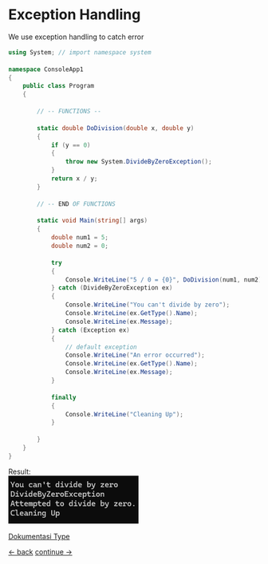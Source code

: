 # Exception Handling

We use exception handling to catch error

```csharp
using System; // import namespace system

namespace ConsoleApp1
{
    public class Program
    {

        // -- FUNCTIONS --

        static double DoDivision(double x, double y)
        {
            if (y == 0)
            {
                throw new System.DivideByZeroException();
            }
            return x / y;
        }

        // -- END OF FUNCTIONS

        static void Main(string[] args)
        {
            double num1 = 5;
            double num2 = 0; 

            try
            {
                Console.WriteLine("5 / 0 = {0}", DoDivision(num1, num2));
            } catch (DivideByZeroException ex)
            {
                Console.WriteLine("You can't divide by zero");
                Console.WriteLine(ex.GetType().Name);
                Console.WriteLine(ex.Message);
            } catch (Exception ex)
            {
                // default exception
                Console.WriteLine("An error occurred");
                Console.WriteLine(ex.GetType().Name);
                Console.WriteLine(ex.Message);
            }

            finally
            {
                Console.WriteLine("Cleaning Up");
            }

        }
    }
}
```

Result: <br>
![Image](../images/basic/15-exception-handling.png) 



[Dokumentasi Type](https://learn.microsoft.com/en-us/dotnet/api/system.type?view=net-8.0)





[<- back](https://github.com/QuackPlayground/csharp/blob/main/theory/basic/07.md)
[continue ->](https://github.com/QuackPlayground/csharp/blob/main/theory/basic/09.md)